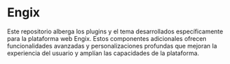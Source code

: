 # Engix
Este repositorio alberga los plugins y el tema desarrollados específicamente para la plataforma web Engix. Estos componentes adicionales ofrecen funcionalidades avanzadas y personalizaciones profundas que mejoran la experiencia del usuario y amplían las capacidades de la plataforma.
